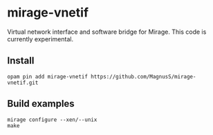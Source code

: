 # mirage-vnetif
Virtual network interface and software bridge for Mirage. This code is currently experimental.

## Install
```
opam pin add mirage-vnetif https://github.com/MagnusS/mirage-vnetif.git
```

## Build examples
```
mirage configure --xen/--unix
make
```
